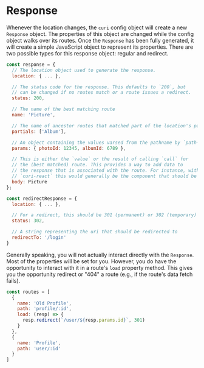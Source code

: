 # Response

Whenever the location changes, the `curi` config object will create a new `Response` object. The properties of this object are changed while the config object walks over its routes. Once the `Response` has been fully generated, it will create a simple JavaScript object to represent its properties. There are two possible types for this response object: regular and redirect.

```js
const response = {
  // The location object used to generate the response.
  location: { ... },

  // The status code for the response. This defaults to `200`, but
  // can be changed if no routes match or a route issues a redirect.
  status: 200,

  // The name of the best matching route
  name: 'Picture',

  // The name of ancestor routes that matched part of the location's pathname
  partials: ['Album'],

  // An object containing the values varsed from the pathname by `path-to-regexp`.
  params: { photoId: 12345, albumId: 6789 },

  // This is either the `value` or the result of calling `call` for
  // the (best matched) route. This provides a way to add data to
  // the response that is associated with the route. For instance, with
  // `curi-react` this would generally be the component that should be rendered.
  body: Picture
};

const redirectResponse = {
  location: { ... },

  // For a redirect, this should be 301 (permanent) or 302 (temporary)
  status: 302,

  // A string representing the uri that should be redirected to
  redirectTo: '/login'
}
```

Generally speaking, you will not actually interact directly with the `Response`. Most of the properties will be set for you. However, you do have the opportunity to interact with it in a route's `load` property method. This gives you the opportunity redirect or "404" a route (e.g., if the route's data fetch fails).

```js
const routes = [
  {
    name: 'Old Profile',
    path: 'profile/:id',
    load: (resp) => {
      resp.redirect(`/user/${resp.params.id}`, 301)
    }
  },
  {
    name: 'Profile',
    path: 'user/:id'
  }
]
```
